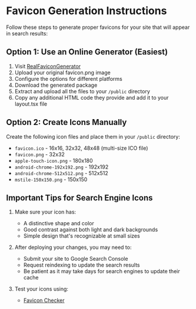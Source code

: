 # Favicon Generation Instructions

Follow these steps to generate proper favicons for your site that will appear in search results:

## Option 1: Use an Online Generator (Easiest)

1. Visit [RealFaviconGenerator](https://realfavicongenerator.net/)
2. Upload your original favicon.png image
3. Configure the options for different platforms
4. Download the generated package
5. Extract and upload all the files to your `/public` directory
6. Copy any additional HTML code they provide and add it to your layout.tsx file

## Option 2: Create Icons Manually

Create the following icon files and place them in your `/public` directory:

- `favicon.ico` - 16x16, 32x32, 48x48 (multi-size ICO file)
- `favicon.png` - 32x32
- `apple-touch-icon.png` - 180x180
- `android-chrome-192x192.png` - 192x192
- `android-chrome-512x512.png` - 512x512
- `mstile-150x150.png` - 150x150

## Important Tips for Search Engine Icons

1. Make sure your icon has:
   - A distinctive shape and color
   - Good contrast against both light and dark backgrounds
   - Simple design that's recognizable at small sizes

2. After deploying your changes, you may need to:
   - Submit your site to Google Search Console
   - Request reindexing to update the search results
   - Be patient as it may take days for search engines to update their cache

3. Test your icons using:
   - [Favicon Checker](https://realfavicongenerator.net/favicon_checker) 